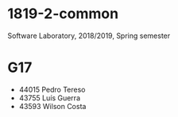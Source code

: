 # 1819-2-common
Software Laboratory, 2018/2019, Spring semester

# G17
* 44015 Pedro Tereso
* 43755 Luís Guerra
* 43593 Wilson Costa